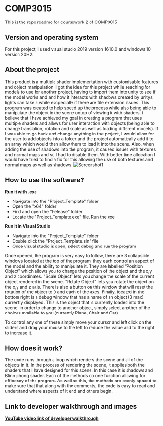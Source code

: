 # COMP3015
This is the repo readme for coursework 2 of COMP3015 

## Version and operating system
For this project, I used visual studio 2019 version 16.10.0 and windows 10 version 20H2.

## About the project
This product is a multiple shader implementation with customisable features and object manipulation. I got the idea for this project while seaching for models to use for another project, having to import them into unity to see if the model works and and how it interacts with shadows created by unitys lights can take a while escpecially if there are file extension issues. This program was created to help speed up the process while also being able to manipulate the object in the scene ontop of viewing it with shaders.
I believe that I have achieved my goal in creating a program that uses multiple shaders and allows for user interaction with objects (being able to change translation, rotation and scale as well as loading different models). If I was able to go back and change anything in the project, I would allow for the user to add objects into a folder and the project automatically add it to an array which would then allow them to load it into the scene. Also, when adding the use of shadows into the program, it caused issues with textures and normal maps and so I had to disable them. With better time allocation I would have tried to find a fix for this allowing the use of both textures and normal maps as well as shadows.
![Screenshot1](https://i.imgur.com/ufdsOoU.png)

## How to use the software?

**Run it with .exe**
* Navigate into the "Project_Template" folder 
* Open the "x64" folder 
* Find and open the "Release" folder
* Locate the "Project_Template.exe" file. Run the exe

**Run it in Visual Studio**
* Navigate into the "Project_Template" folder 
* Double click the "Project_Template.sln" file
* Once visual studio is open, select debug and run the program

Once opened, the program is very easy to follow, there are 3 collapsible windows located at the top of the program, they each control an aspect of the model and the ability to manipulate it. They are labelled "Position Object" which allows you to change the position of the object and the x,y and z coordinates. "Scale Object" lets you change the scale of the current object rendered in the scene. "Rotate Object" lets you rotate the object on the x,y and z axis. There is also a button on this window that will reset the rotation of the object to 0 and each of the axes. Finally, located in the bottom right is a debug window that has a name of an object (3 max) currently displayed. This is the object that is currently loaded into the scene, in order to change to another object, simply select another of the choices available to you (currently Plane, Chair and Car).

To control any one of these simply move your cursor and left click on the sliders and drag your mouse to the left to reduce the value and to the right to increase it.

## How does it work?
  The code runs through a loop which renders the scene and all of the objects in it. In the process of rendering the scene, it applies both the shaders that I have designed for this scene. In this case it is shadows and Blinn phong shader. Each of the methods do one function allowing for efficency of the program. As well as this, the methods are evenly spaced to make sure that that along with the comments, the code is easy to read and understand where aspects of it end and others begin.

## Link to developer walkthrough and images

[**YouTube video link of developer walkthrough**](https://youtu.be/VeaWbtEgr6Q)


